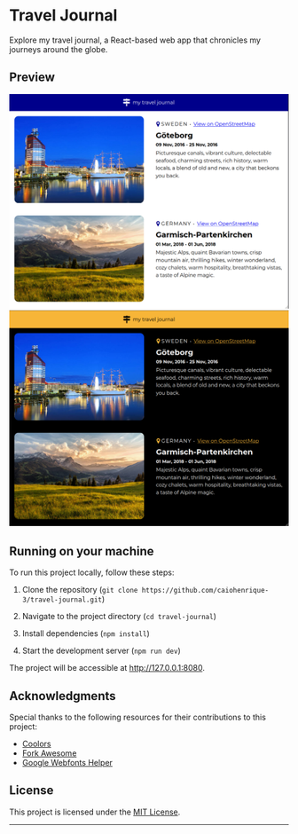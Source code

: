 # Travel Journal 

Explore my travel journal, a React-based web app that chronicles my journeys
around the globe.

## Preview

![Screenshot1](src/assets/showcase-light.png)
![Screenshot2](src/assets/showcase-dark.png)

## Running on your machine

To run this project locally, follow these steps:

1. Clone the repository
   (`git clone https://github.com/caiohenrique-3/travel-journal.git`)

2. Navigate to the project directory (`cd travel-journal`)

3. Install dependencies (`npm install`)

4. Start the development server (`npm run dev`)

The project will be accessible at http://127.0.0.1:8080.

## Acknowledgments

Special thanks to the following resources for their contributions to this
project:

- [Coolors](https://coolors.co/)
- [Fork Awesome](https://forkaweso.me/Fork-Awesome/)
- [Google Webfonts Helper](https://gwfh.mranftl.com/fonts)

## License

This project is licensed under the [MIT License](LICENSE).

---
